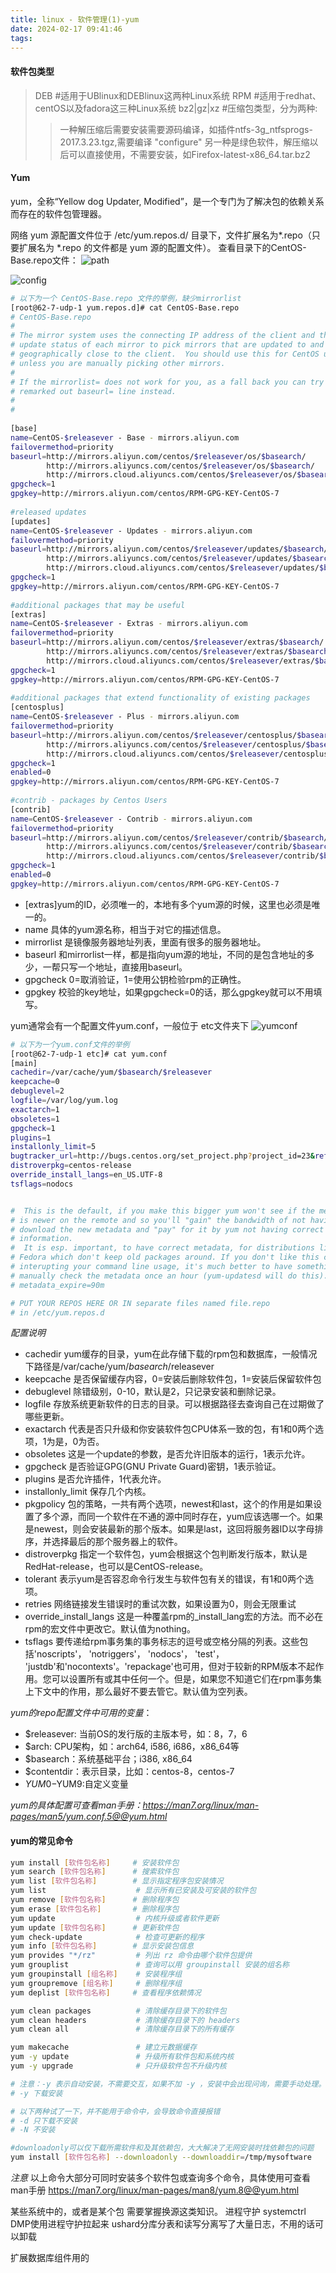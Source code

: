 ```yaml
---
title: linux - 软件管理(1)-yum
date: 2024-02-17 09:41:46
tags:
---
```


#### 软件包类型
> DEB    #适用于UBlinux和DEBlinux这两种Linux系统
> RPM    #适用于redhat、centOS以及fadora这三种Linux系统
> bz2|gz|xz  #压缩包类型，分为两种:
>> 一种解压缩后需要安装需要源码编译，如插件ntfs-3g_ntfsprogs-2017.3.23.tgz,需要编译 "configure"
>> 另一种是绿色软件，解压缩以后可以直接使用，不需要安装，如Firefox-latest-x86_64.tar.bz2

#### Yum
yum，全称“Yellow dog Updater, Modified”，是一个专门为了解决包的依赖关系而存在的软件包管理器。

网络 yum 源配置文件位于 /etc/yum.repos.d/ 目录下，文件扩展名为*.repo（只要扩展名为 *.repo 的文件都是 yum 源的配置文件）。
查看目录下的CentOS-Base.repo文件：
![path](./image/path.png)

![config](./image/configfiles.png)

```sh
# 以下为一个 CentOS-Base.repo 文件的举例，缺少mirrorlist
[root@62-7-udp-1 yum.repos.d]# cat CentOS-Base.repo 
# CentOS-Base.repo
#
# The mirror system uses the connecting IP address of the client and the
# update status of each mirror to pick mirrors that are updated to and
# geographically close to the client.  You should use this for CentOS updates
# unless you are manually picking other mirrors.
#
# If the mirrorlist= does not work for you, as a fall back you can try the 
# remarked out baseurl= line instead.
#
#
 
[base]
name=CentOS-$releasever - Base - mirrors.aliyun.com
failovermethod=priority
baseurl=http://mirrors.aliyun.com/centos/$releasever/os/$basearch/
        http://mirrors.aliyuncs.com/centos/$releasever/os/$basearch/
        http://mirrors.cloud.aliyuncs.com/centos/$releasever/os/$basearch/
gpgcheck=1
gpgkey=http://mirrors.aliyun.com/centos/RPM-GPG-KEY-CentOS-7
 
#released updates 
[updates]
name=CentOS-$releasever - Updates - mirrors.aliyun.com
failovermethod=priority
baseurl=http://mirrors.aliyun.com/centos/$releasever/updates/$basearch/
        http://mirrors.aliyuncs.com/centos/$releasever/updates/$basearch/
        http://mirrors.cloud.aliyuncs.com/centos/$releasever/updates/$basearch/
gpgcheck=1
gpgkey=http://mirrors.aliyun.com/centos/RPM-GPG-KEY-CentOS-7
 
#additional packages that may be useful
[extras]
name=CentOS-$releasever - Extras - mirrors.aliyun.com
failovermethod=priority
baseurl=http://mirrors.aliyun.com/centos/$releasever/extras/$basearch/
        http://mirrors.aliyuncs.com/centos/$releasever/extras/$basearch/
        http://mirrors.cloud.aliyuncs.com/centos/$releasever/extras/$basearch/
gpgcheck=1
gpgkey=http://mirrors.aliyun.com/centos/RPM-GPG-KEY-CentOS-7
 
#additional packages that extend functionality of existing packages
[centosplus]
name=CentOS-$releasever - Plus - mirrors.aliyun.com
failovermethod=priority
baseurl=http://mirrors.aliyun.com/centos/$releasever/centosplus/$basearch/
        http://mirrors.aliyuncs.com/centos/$releasever/centosplus/$basearch/
        http://mirrors.cloud.aliyuncs.com/centos/$releasever/centosplus/$basearch/
gpgcheck=1
enabled=0
gpgkey=http://mirrors.aliyun.com/centos/RPM-GPG-KEY-CentOS-7
 
#contrib - packages by Centos Users
[contrib]
name=CentOS-$releasever - Contrib - mirrors.aliyun.com
failovermethod=priority
baseurl=http://mirrors.aliyun.com/centos/$releasever/contrib/$basearch/
        http://mirrors.aliyuncs.com/centos/$releasever/contrib/$basearch/
        http://mirrors.cloud.aliyuncs.com/centos/$releasever/contrib/$basearch/
gpgcheck=1
enabled=0
gpgkey=http://mirrors.aliyun.com/centos/RPM-GPG-KEY-CentOS-7
```
- [extras]yum的ID，必须唯一的，本地有多个yum源的时候，这里也必须是唯一的。
- name 具体的yum源名称，相当于对它的描述信息。
- mirrorlist 是镜像服务器地址列表，里面有很多的服务器地址。
- baseurl 和mirrorlist一样，都是指向yum源的地址，不同的是包含地址的多少，一帮只写一个地址，直接用baseurl。
- gpgcheck 0=取消验证，1=使用公钥检验rpm的正确性。
- gpgkey 校验的key地址，如果gpgcheck=0的话，那么gpgkey就可以不用填写。

yum通常会有一个配置文件yum.conf，一般位于 etc文件夹下
![yumconf](./image/yumconf.png)
```sh
# 以下为一个yum.conf文件的举例
[root@62-7-udp-1 etc]# cat yum.conf
[main]
cachedir=/var/cache/yum/$basearch/$releasever
keepcache=0
debuglevel=2
logfile=/var/log/yum.log
exactarch=1
obsoletes=1
gpgcheck=1
plugins=1
installonly_limit=5
bugtracker_url=http://bugs.centos.org/set_project.php?project_id=23&ref=http://bugs.centos.org/bug_report_page.php?category=yum
distroverpkg=centos-release
override_install_langs=en_US.UTF-8
tsflags=nodocs


#  This is the default, if you make this bigger yum won't see if the metadata
# is newer on the remote and so you'll "gain" the bandwidth of not having to
# download the new metadata and "pay" for it by yum not having correct
# information.
#  It is esp. important, to have correct metadata, for distributions like
# Fedora which don't keep old packages around. If you don't like this checking
# interupting your command line usage, it's much better to have something
# manually check the metadata once an hour (yum-updatesd will do this).
# metadata_expire=90m

# PUT YOUR REPOS HERE OR IN separate files named file.repo
# in /etc/yum.repos.d
```
*配置说明*
- cachedir yum缓存的目录，yum在此存储下载的rpm包和数据库，一般情况下路径是/var/cache/yum/$basearch/$releasever
- keepcache 是否保留缓存内容，0=安装后删除软件包，1=安装后保留软件包
- debuglevel 除错级别，0-10，默认是2，只记录安装和删除记录。
- logfile 存放系统更新软件的日志的目录。可以根据路径去查询自己在过期做了哪些更新。
- exactarch 代表是否只升级和你安装软件包CPU体系一致的包，有1和0两个选项，1为是，0为否。
- obsoletes 这是一个update的参数，是否允许旧版本的运行，1表示允许。
- gpgcheck 是否验证GPG(GNU Private Guard)密钥，1表示验证。
- plugins 是否允许插件，1代表允许。
- installonly_limit 保存几个内核。
- pkgpolicy 包的策略，一共有两个选项，newest和last，这个的作用是如果设置了多个源，而同一个软件在不通的源中同时存在，yum应该选哪一个。如果是newest，则会安装最新的那个版本。如果是last，这回将服务器ID以字母排序，并选择最后的那个服务器上的软件。
- distroverpkg 指定一个软件包，yum会根据这个包判断发行版本，默认是RedHat-release，也可以是CentOS-release。
- tolerant 表示yum是否容忍命令行发生与软件包有关的错误，有1和0两个选项。
- retries 网络链接发生错误时的重试次数，如果设置为0，则会无限重试
- override_install_langs 这是一种覆盖rpm的_install_lang宏的方法。而不必在rpm的宏文件中更改它。默认值为nothing。
- tsflags 要传递给rpm事务集的事务标志的逗号或空格分隔的列表。这些包括'noscripts'， 'notriggers'， 'nodocs'， 'test'， 'justdb'和'nocontexts'。'repackage'也可用，但对于较新的RPM版本不起作用。您可以设置所有或其中任何一个。但是，如果您不知道它们在rpm事务集上下文中的作用，那么最好不要去管它。默认值为空列表。

*yum的repo配置文件中可用的变量*：
 - $releasever: 当前OS的发行版的主版本号，如：8，7，6
 - $arch: CPU架构，如：arch64, i586, i686，x86_64等
 - $basearch：系统基础平台；i386, x86_64
 - $contentdir：表示目录，比如：centos-8，centos-7
 - $YUM0-$YUM9:自定义变量

*yum的具体配置可查看man手册：https://man7.org/linux/man-pages/man5/yum.conf.5@@yum.html*


#### yum的常见命令
```sh
yum install [软件包名称]     # 安装软件包 
yum search [软件包名称]      # 搜索软件包
yum list [软件包名称]        # 显示指定程序包安装情况
yum list                    # 显示所有已安装及可安装的软件包
yum remove [软件包名称]      # 删除程序包
yum erase [软件包名称]       # 删除程序包
yum update                  # 内核升级或者软件更新
yum update [软件包名称]      # 更新软件包
yum check-update            # 检查可更新的程序
yum info [软件包名称]        # 显示安装包信息
yum provides "*/rz"         # 列出 rz 命令由哪个软件包提供
yum grouplist               # 查询可以用 groupinstall 安装的组名称
yum groupinstall [组名称]    # 安装程序组
yum groupremove [组名称]     # 删除程序组
yum deplist [软件包名称]     # 查看程序依赖情况

yum clean packages          # 清除缓存目录下的软件包
yum clean headers           # 清除缓存目录下的 headers
yum clean all               # 清除缓存目录下的所有缓存

yum makecache               # 建立元数据缓存
yum -y update               # 升级所有软件包和系统内核
yum -y upgrade              # 只升级软件包不升级内核

# 注意：-y 表示自动安装，不需要交互，如果不加 -y ，安装中会出现问询，需要手动处理。
# -y 下载安装

# 以下两种试了一下，并不能用于命令中，会导致命令直接报错
# -d 只下载不安装
# -N 不安装

#downloadonly可以仅下载所需软件和及其依赖包，大大解决了无网安装时找依赖包的问题
yum install [软件包名称] --downloadonly --downloaddir=/tmp/mysoftware
```

*注意*
以上命令大部分可同时安装多个软件包或查询多个命令，具体使用可查看man手册
https://man7.org/linux/man-pages/man8/yum.8@@yum.html



某些系统中的，或者是某个包
需要掌握换源这类知识。
进程守护 systemctrl
        DMP使用进程守护拉起来
ushard分库分表和读写分离写了大量日志，不用的话可以卸载

扩展数据库组件用的